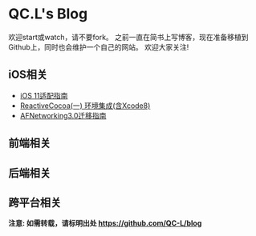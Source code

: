 # QC.L's Blog
欢迎start或watch，请不要fork。
之前一直在简书上写博客，现在准备移植到Github上，同时也会维护一个自己的网站。
欢迎大家关注!
## iOS相关
* [iOS 11适配指南](https://github.com/QC-L/blog/issues)
* [ReactiveCocoa(一) 环境集成(含Xcode8)](https://github.com/QC-L/blog/issues/2)
* [AFNetworking3.0迁移指南](https://github.com/QC-L/blog/issues/1)
## 前端相关
## 后端相关
## 跨平台相关

**注意: 如需转载，请标明出处 https://github.com/QC-L/blog**